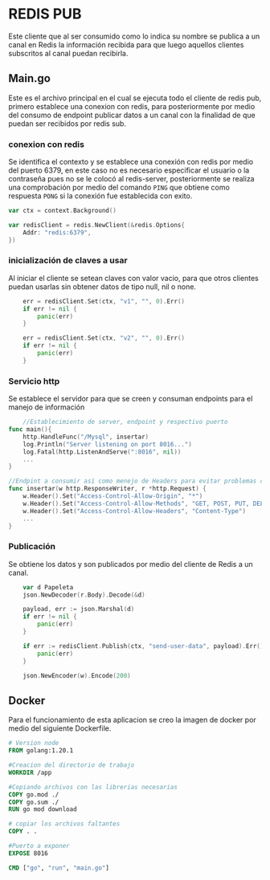 # REDIS PUB
Este cliente que al ser consumido como lo indica su nombre se publica a un canal en Redis la información recibida para que luego aquellos clientes subscritos al canal puedan recibirla.

## Main.go
Este es el archivo principal en el cual se ejecuta todo el cliente de redis pub, primero establece una conexion con redis, para posteriormente por medio del consumo de endpoint publicar datos a un canal con la finalidad de que puedan ser recibidos por redis sub.

### conexion con redis
Se identifica el contexto y se establece una conexión con redis por medio del puerto 6379, en este caso no es necesario especificar el usuario o la contraseña pues no se le colocó al redis-server, posteriormente se realiza una comprobación por medio del comando `PING` que obtiene como respuesta `PONG` si la conexión fue establecida con exito.
```go
var ctx = context.Background()

var redisClient = redis.NewClient(&redis.Options{
	Addr: "redis:6379",
})
```

### inicialización de claves a usar
Al iniciar el cliente se setean claves con valor vacio, para que otros clientes puedan usarlas sin obtener datos de tipo null, nil o none.
```go
    err = redisClient.Set(ctx, "v1", "", 0).Err()
	if err != nil {
		panic(err)
	}

	err = redisClient.Set(ctx, "v2", "", 0).Err()
	if err != nil {
		panic(err)
	}
```

### Servicio http
Se establece el servidor para que se creen y consuman endpoints para el manejo de información

```go
    //Establecimiento de server, endpoint y respectivo puerto
func main(){
    http.HandleFunc("/Mysql", insertar)
	log.Println("Server listening on port 8016...")
    log.Fatal(http.ListenAndServe(":8016", nil))
    ...
}

//Endpint a consumir así como menejo de Headers para evitar problemas con CORS
func insertar(w http.ResponseWriter, r *http.Request) {
	w.Header().Set("Access-Control-Allow-Origin", "*")
	w.Header().Set("Access-Control-Allow-Methods", "GET, POST, PUT, DELETE, OPTIONS")
	w.Header().Set("Access-Control-Allow-Headers", "Content-Type")
    ...
}
```

### Publicación
Se obtiene los datos y son publicados por medio del cliente de Redis a un canal.

```go
    var d Papeleta
    json.NewDecoder(r.Body).Decode(&d)

    payload, err := json.Marshal(d)
    if err != nil {
        panic(err)
    }

    if err := redisClient.Publish(ctx, "send-user-data", payload).Err(); err != nil {
        panic(err)
    }

    json.NewEncoder(w).Encode(200)
```

## Docker
Para el funcionamiento de esta aplicacion se creo la imagen de docker por medio del siguiente Dockerfile.

```Dockerfile
# Version node
FROM golang:1.20.1

#Creacion del directorio de trabajo
WORKDIR /app

#Copiando archivos con las librerias necesarias
COPY go.mod ./
COPY go.sum ./
RUN go mod download

# copiar los archivos faltantes
COPY . .

#Puerto a exponer
EXPOSE 8016

CMD ["go", "run", "main.go"]
```